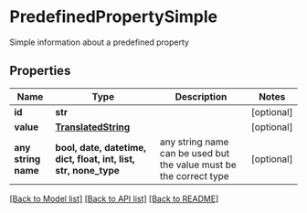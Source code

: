 # PredefinedPropertySimple

Simple information about a predefined property

## Properties
Name | Type | Description | Notes
------------ | ------------- | ------------- | -------------
**id** | **str** |  | [optional] 
**value** | [**TranslatedString**](TranslatedString.md) |  | [optional] 
**any string name** | **bool, date, datetime, dict, float, int, list, str, none_type** | any string name can be used but the value must be the correct type | [optional]

[[Back to Model list]](../README.md#documentation-for-models) [[Back to API list]](../README.md#documentation-for-api-endpoints) [[Back to README]](../README.md)


